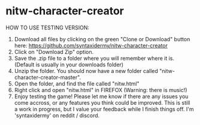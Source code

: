 # nitw-character-creator


HOW TO USE TESTING VERSION:

1) Download all files by clicking on the green "Clone or Download" button here: https://github.com/syntaxidermy/nitw-character-creator
2) Click on "Download Zip" option. 
3) Save the .zip file to a folder where you will remember where it is. (Default is usually in your downloads folder) 
4) Unzip the folder. You should now have a new folder called "nitw-character-creator-master".
5) Open the folder, and find the file called "nitw.html"
6) Right click and open "nitw.html" in FIREFOX (Warning: there is music!)
7) Enjoy testing the game! Please let me know if there are any issues you come accross, or any features you think could be improved. This is still a work in progress, but I value your feedback while I finish things off. I'm 'syntaxidermy' on reddit / discord. 

